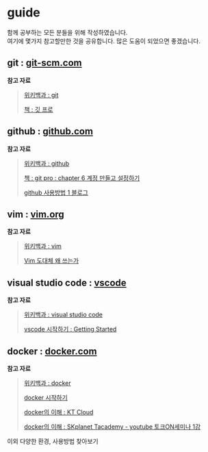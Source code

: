 # guide

함께 공부하는 모든 분들을 위해 작성하였습니다.\
여기에 몇가지 참고할만한 것을 공유합니다. 많은 도움이 되었으면 좋겠습니다.

## git : [git-scm.com](https://git-scm.com/)
**참고 자료**
> [위키백과 : git](https://ko.wikipedia.org/wiki/%EA%B9%83_(%EC%86%8C%ED%94%84%ED%8A%B8%EC%9B%A8%EC%96%B4))
> 
> [책 : 깃 프로](https://git-scm.com/book/ko/v2)

## github : [github.com](https://github.com/)
**참고 자료**
> [위키백과 : github](https://ko.wikipedia.org/wiki/%EA%B9%83%ED%97%88%EB%B8%8C)
> 
> [책 : git pro : chapter 6 계정 만들고 설정하기](https://git-scm.com/book/ko/v2/GitHub-%EA%B3%84%EC%A0%95-%EB%A7%8C%EB%93%A4%EA%B3%A0-%EC%84%A4%EC%A0%95%ED%95%98%EA%B8%B0)
> 
> [github 사용방법 1 블로그](https://victorydntmd.tistory.com/53)

## vim : [vim.org](https://www.vim.org/)
**참고 자료**
> [위키백과 : vim](https://ko.wikipedia.org/wiki/Vim)
> 
> [Vim 도대체 왜 쓰는가](https://bengi.kr/1349)

## visual studio code : [vscode](https://code.visualstudio.com/)
**참고 자료**
> [위키백과 : visual studio code](https://ko.wikipedia.org/wiki/%EB%B9%84%EC%A3%BC%EC%96%BC_%EC%8A%A4%ED%8A%9C%EB%94%94%EC%98%A4_%EC%BD%94%EB%93%9C)
> 
> [vscode 시작하기 : Getting Started](https://code.visualstudio.com/docs)

## docker : [docker.com](https://www.docker.com/)
**참고 자료**
> [위키백과 : docker](https://ko.wikipedia.org/wiki/%EB%8F%84%EC%BB%A4_(%EC%86%8C%ED%94%84%ED%8A%B8%EC%9B%A8%EC%96%B4))
> 
> [docker 시작하기](https://www.docker.com/get-started)
> 
> [docker의 이해 : KT Cloud](https://cloud.kt.com/portal/user-guide/education-eduadvanced-edu_adv_2)
> 
> [docker의 이해 : SKplanet Tacademy - youtube 토크ON세미나 1강](https://www.youtube.com/watch?v=o4_KESBNFhI)


이외 다양한 환경, 사용방법 찾아보기
